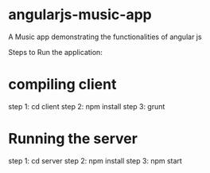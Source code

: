 # angularjs-music-app
A Music app demonstrating the functionalities of angular js

Steps to Run the application:

# compiling client
step 1: cd client
step 2: npm install
step 3: grunt

# Running the server
step 1: cd server
step 2: npm install
step 3: npm start
